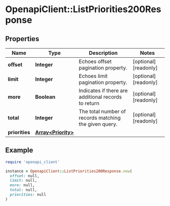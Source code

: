 # OpenapiClient::ListPriorities200Response

## Properties

| Name | Type | Description | Notes |
| ---- | ---- | ----------- | ----- |
| **offset** | **Integer** | Echoes offset pagination property. | [optional][readonly] |
| **limit** | **Integer** | Echoes limit pagination property. | [optional][readonly] |
| **more** | **Boolean** | Indicates if there are additional records to return | [optional][readonly] |
| **total** | **Integer** | The total number of records matching the given query. | [optional][readonly] |
| **priorities** | [**Array&lt;Priority&gt;**](Priority.md) |  |  |

## Example

```ruby
require 'openapi_client'

instance = OpenapiClient::ListPriorities200Response.new(
  offset: null,
  limit: null,
  more: null,
  total: null,
  priorities: null
)
```

